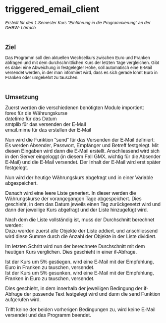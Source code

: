 # triggered_email_client

<p><em><span style="font-family: Calibri, sans-serif;">Erstellt f&uuml;r den 1.Semester Kurs &quot;Einf&uuml;hrung in die Programmierung&quot; an der DHBW- L&ouml;rrach</span></em></p>
<p><span style="font-family: Calibri, sans-serif;"><br></span></p>
<p><span style="font-family: Calibri, sans-serif;"><strong><span style="font-size: 20px;">Ziel</span></strong></span></p>
<p><span style="font-family: Calibri, sans-serif;">Das Programm soll den aktuellen Wechselkurs zwischen Euro und Franken abfragen und mit dem durchschnittlichen Kurs der letzten Tage vergleichen. Gibt es dabei eine Abweichung in festgelegter H&ouml;he, soll automatisch eine E-Mail versendet werden, in der man informiert wird, dass es sich gerade lohnt Euro in Franken oder umgekehrt zu tauschen.</span></p>
<p><span style="font-family: Calibri, sans-serif;"><br></span></p>
<p><span style="font-family: Calibri, sans-serif;"><span style="font-size: 20px;"><strong>Umsetzung</strong></span></span></p>
<p><span style="font-family: Calibri, sans-serif;"><span style="font-size: 16px;">Zuerst werden die verschiedenen ben&ouml;tigten Module importiert:</span><br><span style="font-size: 16px;">forex f&uuml;r die W&auml;hrungskurse</span><br><span style="font-size: 16px;">datetime f&uuml;r das Datum</span><br><span style="font-size: 16px;">smtplib f&uuml;r das versenden der E-Mail&nbsp;</span><br><span style="font-size: 16px;">email.mime f&uuml;r das erstellen der E-Mail</span></span></p>
<p><span style="font-family: Calibri, sans-serif;"><span style="font-size: 16px;">Nun wird die Funktion &quot;send&quot; f&uuml;r das Versenden der E-Mail definiert:</span><br><span style="font-size: 16px;">Es werden Absender, Passwort, Empf&auml;nger und Betreff festgelegt. Mit diesen Eingaben wird dann die E-Mail erstellt. Anschliessend wird sich in den Server eingeloggt (in diesem Fall GMX, wichtig f&uuml;r die Absender E-Mail) und die E-Mail versendet. Der Inhalt der E-Mail wird erst sp&auml;ter festgelegt.</span></span></p>
<p><span style="font-family: Calibri, sans-serif;"><span style="font-size: 16px;">Nun wird der heutige W&auml;hrungskurs abgefragt und in einer Variable abgespeichert.&nbsp;</span></span></p>
<p><span style="font-family: Calibri, sans-serif;"><span style="font-size: 16px;">Danach wird eine leere Liste generiert. In dieser werden die W&auml;hrungskurse der vorangegangen Tage abgespeichert. Dies geschieht, in dem das Datum jeweils einen Tag zur&uuml;ckgesetzt wird und dann der jeweilige Kurs abgefragt und der Liste hinzugef&uuml;gt wird.</span></span></p>
<p><span style="font-family: Calibri, sans-serif;"><span style="font-size: 16px;">Nach dem die Liste vollst&auml;ndig ist, muss der Durchschnitt berechnet werden:</span><br><span style="font-size: 16px;">Dazu werden zuerst alle Objekte der Liste addiert, und anschliessend wird diese Summe durch die Anzahl der Objekte in der Liste dividiert.</span></span></p>
<p><span style="font-family: Calibri, sans-serif;"><span style="font-size: 16px;">Im letzten Schritt wird nun der berechnete Durchschnitt mit dem heutigen Kurs verglichen. Dies geschieht in einer if-Abfrage.&nbsp;</span></span></p>
<p><span style="font-family: Calibri, sans-serif;"><span style="font-size: 16px;">Ist der Kurs um 5% gestiegen, wird eine E-Mail mit der Empfehlung, Euro in Franken zu tauschen, versendet.&nbsp;</span><br><span style="font-size: 16px;">Ist der Kurs um 5% gesunken, wird eine E-Mail mit der Empfehlung, Franken in Euro zu tauschen, versendet.</span></span></p>
<p><span style="font-family: Calibri, sans-serif;"><span style="font-size: 16px;">Dies geschieht, in dem innerhalb der jeweiligen Bedingung der if-Abfrage der passende Text festgelegt wird und dann die send Funktion aufgerufen wird.</span></span></p>
<p><span style="font-family: Calibri, sans-serif;"><span style="font-size: 16px;">Trifft keine der beiden vorherigen Bedingungen zu, wird keine E-Mail versendet und das Programm beendet.</span><br></span></p>
